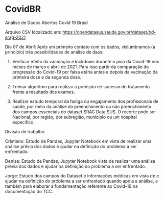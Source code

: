 # CovidBR
Análise de Dados Abertos Covid 19 Brasil

Arquivo CSV localizado em: https://opendatasus.saude.gov.br/dataset/bd-srag-2021


Dia 07 de Abril:
Após um primeiro contato com os dados, vislumbramos (a princípio) três possibilidades de análise de daos:
1) Verificar efeito da vacinação e lockdown durante o pico da Covid-19 nos meses de março e abril de 2021. Para isso partir da comparação da progressão do Covid-19 por faixa etária antes e depois da vacinação da primeira dose e da segunda dose.
 
2) Treinar algorítmo para realizar a predição de sucesso do tratamento frente a resultado dos exames. 

3) Realizar estudo temporal da fadiga ou engajamento dos profissionais de saúde, por meio da análise do preenchimento ou não preenchimento dos campos essenciais do dataset SRAG Data SUS. O recorte pode ser Nacional, por região, por subregião, município ou um hospital específico.

Divisão de trabalho:

Cristiano: Estudo de Pandas, Jupyter Notebook em vista de realizar uma análise prévia dos dados e ajudar na definição do problema a ser enfrentado.

Denise: Estudo de Pandas, Jupyter Notebook vista de realizar uma análise prévia dos dados e ajudar na definição do problema a ser enfrentado.

Jorge: Estudo dos campos do Dataset e informações médicas em vista de e ajudar na definição do problema a ser enfrentado quando apoia a análise, e também para elaborar a fundamentação referente ao Covid-19 na documentação do TCC.
